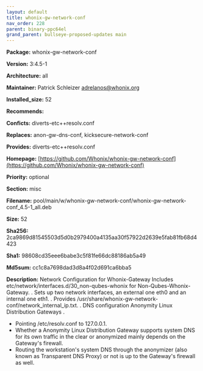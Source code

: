 ```yaml
---
layout: default
title: whonix-gw-network-conf
nav_order: 228
parent: binary-ppc64el
grand_parent: bullseye-proposed-updates main
---
```


**Package:** whonix-gw-network-conf

**Version:** 3:4.5-1

**Architecture:**  all

**Maintainer:**  Patrick Schleizer <adrelanos@whonix.org>

**Installed_size:**  52

**Recommends:**  

**Conficts:**  diverts-etc++resolv.conf

**Replaces:**  anon-gw-dns-conf, kicksecure-network-conf

**Provides:**  diverts-etc++resolv.conf

**Homepage:**  [https://github.com/Whonix/whonix-gw-network-conf](https://github.com/Whonix/whonix-gw-network-conf)

**Priority:**  optional

**Section:** misc

**Filename:**  pool/main/w/whonix-gw-network-conf/whonix-gw-network-conf_4.5-1_all.deb

**Size:**  52

**Sha256:**  2ca9869d81545503d5d0b2979400a4135aa30f57922d2639e5fab81fb68d4423

**Sha1:**  98608cd35eee6babe3c5f81fe66dc88186ab5a49

**Md5sum:**  cc1c8a7698dad3d8a4f02d691ca6bba5

**Description:** Network Configuration for Whonix-Gateway
 Includes etc/network/interfaces.d/30_non-qubes-whonix for
 Non-Qubes-Whonix-Gateway.
 .
 Sets up two network interfaces, an external one eth0 and an internal one eth1.
 .
 Provides /usr/share/whonix-gw-network-conf/network_internal_ip.txt.
 .
 DNS configuration Anonymity Linux Distribution Gateways
 .
  * Pointing /etc/resolv.conf to 127.0.0.1.
  * Whether a Anonymity Linux Distribution Gateway supports system DNS for its
 own traffic in the clear or anonymized mainly depends on the Gateway's
 firewall.
  * Routing the workstation's system DNS through the anonymizer (also known as
 Transparent DNS Proxy) or not is up to the Gateway's firewall as well.


